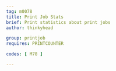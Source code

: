 ```yaml
---
tag: m0078
title: Print Job Stats
brief: Print statistics about print jobs
author: thinkyhead

group: printjob
requires: PRINTCOUNTER

codes: [ M78 ]

---
```

